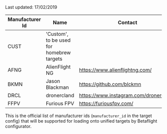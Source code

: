 Last updated: 17/02/2019

|Manufacturer Id|Name|Contact|
|-|-|-|
|CUST|'Custom', to be used for homebrew targets||
|AFNG|AlienFlight NG|https://www.alienflightng.com/|
|BKMN|Jason Blackman|https://github.com/blckmn|
|DRCL|dronercland|https://www.instagram.com/dronercland/|
|FFPV|Furious FPV|https://furiousfpv.com/|

This is the official list of manufacturer ids (`manufacturer_id` in the target config) that will be supported for loading onto unified targets by Betaflight configurator.
